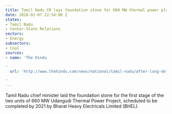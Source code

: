 ```yaml
---
title: Tamil Nadu CM lays foundation stone for 660 MW thermal power plant
date: 2018-02-07 22:54:00 Z
states:
- Tamil Nadu
- Center-State Relations
sectors:
- Energy
subsectors:
- Coal
sources:
- name: 'The Hindu

'
  url: 'http://www.thehindu.com/news/national/tamil-nadu/after-long-delay-udangudi-power-project-kicks-off/article22580584.ece

'
---
```


Tamil Nadu chief minister laid the foundation stone for the first stage of the two units of 660 MW Udangudi Thermal Power Project, scheduled to be completed by 2021 by Bharat Heavy Electricals Limited (BHEL). 
